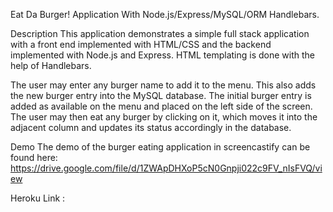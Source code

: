 Eat Da Burger! Application With Node.js/Express/MySQL/ORM Handlebars.


Description
This application demonstrates a simple full stack application with a front end implemented with HTML/CSS and the backend implemented with Node.js and Express. HTML templating is done with the help of Handlebars.


The user may enter any burger name to add it to the menu. This also adds the new burger entry into the MySQL database. The initial burger entry is added as available on the menu and placed on the left side of the screen. The user may then eat any burger by clicking on it, which moves it into the adjacent column and updates its status accordingly in the database.


Demo
The demo of the burger eating application in screencastify can be found here:
https://drive.google.com/file/d/1ZWApDHXoP5cN0Gnpji022c9FV_nIsFVQ/view

Heroku Link : 

